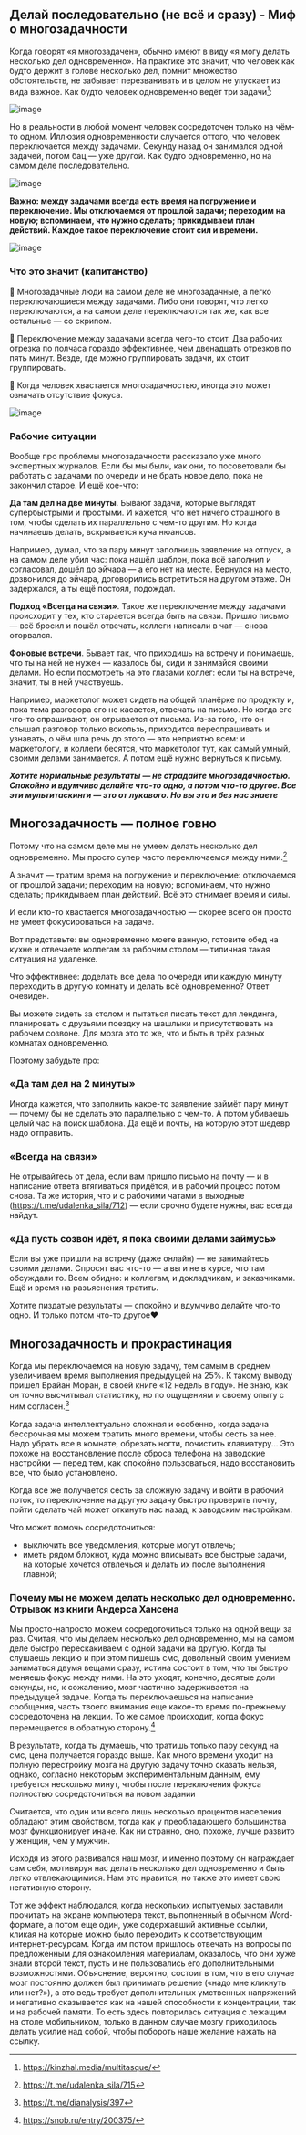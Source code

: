 ## Делай последовательно (не всё и сразу) - Миф о многозадачности
Когда говорят «я многозадачен», обычно имеют в виду «я могу делать несколько дел одновременно». На практике это значит, что человек как будто держит в голове несколько дел, помнит множество обстоятельств, не забывает перезванивать и в целом не упускает из вида важное. Как будто человек одновременно ведёт три задачи[^1]:

![image](https://user-images.githubusercontent.com/87380272/172674114-c215691e-bd80-4c44-a63f-58538c0159a5.png)

Но в реальности в любой момент человек сосредоточен только на чём-то одном. Иллюзия одновременности случается оттого, что человек переключается между задачами. Секунду назад он занимался одной задачей, потом бац — уже другой. Как будто одновременно, но на самом деле последовательно.

![image](https://user-images.githubusercontent.com/87380272/172674140-f80c49f2-78a3-47f6-95ce-15d57eabcb62.png)

**Важно: между задачами всегда есть время на погружение и переключение. Мы отключаемся от прошлой задачи; переходим на новую; вспоминаем, что нужно сделать; прикидываем план действий. Каждое такое переключение стоит сил и времени.**

![image](https://user-images.githubusercontent.com/87380272/172674168-447654e0-1ccb-4a18-810d-f9132d0abba6.png)

### Что это значит (капитанство)
🤔 Многозадачные люди на самом деле не многозадачные, а легко переключающиеся между задачами. Либо они говорят, что легко переключаются, а на самом деле переключаются так же, как все остальные — со скрипом.

🤔 Переключение между задачами всегда чего-то стоит. Два рабочих отрезка по полчаса гораздо эффективнее, чем двенадцать отрезков по пять минут. Везде, где можно группировать задачи, их стоит группировать.

🤔 Когда человек хвастается многозадачностью, иногда это может означать отсутствие фокуса.

![image](https://user-images.githubusercontent.com/87380272/172674320-f2419c29-eece-4c71-a9d0-167c18749dce.png)

### Рабочие ситуации
Вообще про проблемы многозадачности рассказало уже много экспертных журналов. Если бы мы были, как они, то посоветовали бы работать с задачами по очереди и не брать новое дело, пока не закончил старое. И ещё кое-что:

**Да там дел на две минуты**. Бывают задачи, которые выглядят супербыстрыми и простыми. И кажется, что нет ничего страшного в том, чтобы сделать их параллельно с чем-то другим. Но когда начинаешь делать, вскрывается куча нюансов.

Например, думал, что за пару минут заполнишь заявление на отпуск, а на самом деле убил час: пока нашёл шаблон, пока всё заполнил и согласовал, дошёл до эйчара — а его нет на месте. Вернулся на место, дозвонился до эйчара, договорились встретиться на другом этаже. Он задержался, а ты ещё постоял, подождал.

**Подход «Всегда на связи»**. Такое же переключение между задачами происходит у тех, кто старается всегда быть на связи. Пришло письмо — всё бросил и пошёл отвечать, коллеги написали в чат — снова оторвался.

**Фоновые встречи**. Бывает так, что приходишь на встречу и понимаешь, что ты на ней не нужен — казалось бы, сиди и занимайся своими делами. Но если посмотреть на это глазами коллег: если ты на встрече, значит, ты в ней участвуешь.

Например, маркетолог может сидеть на общей планёрке по продукту и, пока тема разговора его не касается, отвечать на письмо. Но когда его что-то спрашивают, он отрывается от письма. Из-за того, что он слышал разговор только вскользь, приходится переспрашивать и узнавать, о чём шла речь до этого — это неприятно всем: и маркетологу, и коллеги бесятся, что маркетолог тут, как самый умный, своими делами занимается. А потом ещё нужно вернуться к письму.

***Хотите нормальные результаты — не страдайте многозадачностью. Спокойно и вдумчиво делайте что-то одно, а потом что-то другое. Все эти мультитаскинги — это от лукавого. Но вы это и без нас знаете***

[^1]: https://kinzhal.media/multitasque/

## Многозадачность — полное говно 
Потому что на самом деле мы не умеем делать несколько дел одновременно. Мы просто супер часто переключаемся между ними.[^2]

А значит — тратим время на погружение и переключение: отключаемся от прошлой задачи; переходим на новую; вспоминаем, что нужно сделать; прикидываем план действий. Всё это отнимает время и силы.

И если кто-то хвастается многозадачностью — скорее всего он просто не умеет фокусироваться на задаче.

Вот представьте: вы одновременно моете ванную, готовите обед на кухне и отвечаете коллегам за рабочим столом — типичная такая ситуация на удаленке. 

Что эффективнее: доделать все дела по очереди или каждую минуту переходить в другую комнату и делать всё одновременно? Ответ очевиден.

Вы можете сидеть за столом и пытаться писать текст для лендинга, планировать с друзьями поездку на шашлыки и присутствовать на рабочем созвоне. Для мозга это то же, что и быть в трёх разных комнатах одновременно.

Поэтому забудьте про:

### «Да там дел на 2 минуты»
Иногда кажется, что заполнить какое-то заявление займёт пару минут — почему бы не сделать это параллельно с чем-то. А потом убиваешь целый час на поиск шаблона. Да ещё и почты, на которую этот шедевр надо отправить.

### «Всегда на связи»
Не отрывайтесь от дела, если вам пришло письмо на почту — и в написание ответа втягиваться придётся, и в рабочий процесс потом снова. Та же история, что и с рабочими чатами в выходные (https://t.me/udalenka_sila/712) — если срочно будете нужны, вас всегда найдут.

### «Да пусть созвон идёт, я пока своими делами займусь»
Если вы уже пришли на встречу (даже онлайн) — не занимайтесь своими делами. Спросят вас что-то — а вы и не в курсе, что там обсуждали то. Всем обидно: и коллегам, и докладчикам, и заказчиками. Ещё и время на разъяснения тратить.

Хотите пиздатые результаты — спокойно и вдумчиво делайте что-то одно. И только потом что-то другое❤️

[^2]: https://t.me/udalenka_sila/715

## Многозадачность и прокрастинация
Когда мы переключаемся на новую задачу, тем самым в среднем увеличиваем время выполнения предыдущей на 25%. К такому выводу пришел Брайан Моран, в своей книге «12 недель в году». Не знаю, как он точно высчитывал статистику, но по ощущениям и своему опыту с ним согласен.[^3]

Когда задача интеллектуально сложная и особенно, когда задача бессрочная мы можем тратить много времени, чтобы сесть за нее. Надо убрать все в комнате, обрезать ногти, почистить клавиатуру... Это похоже на восстановление после сброса телефона на заводские настройки — перед тем, как спокойно пользоваться, надо восстановить все, что было установлено. 

Когда все же получается сесть за сложную задачу и войти в рабочий поток, то переключение на другую задачу быстро проверить почту, пойти сделать чай может откинуть нас назад, к заводским настройкам. 

Что может помочь сосредоточиться:
- выключить все уведомления, которые могут отвлечь;
- иметь рядом блокнот, куда можно вписывать все быстрые задачи, на которые хочется отвлечься и делать их после выполнения главной;

[^3]: https://t.me/dianalysis/397

### Почему мы не можем делать несколько дел одновременно. Отрывок из книги Андерса Хансена
Мы просто-напросто можем сосредоточиться только на одной вещи за раз. Считая, что мы делаем несколько дел одновременно, мы на самом деле быстро перескакиваем с одной задачи на другую. Когда ты слушаешь лекцию и при этом пишешь смс, довольный своим умением заниматься двумя вещами сразу, истина состоит в том, что ты быстро меняешь фокус между ними. На это уходят, конечно, десятые доли секунды, но, к сожалению, мозг частично задерживается на предыдущей задаче. Когда ты переключаешься на написание сообщения, часть твоего внимания еще какое-то время по-прежнему сосредоточена на лекции. То же самое происходит, когда фокус перемещается в обратную сторону.[^4]

В результате, когда ты думаешь, что тратишь только пару секунд на смс, цена получается гораздо выше. Как много времени уходит на полную перестройку мозга на другую задачу точно сказать нельзя, однако, согласно некоторым экспериментальным данным, ему требуется несколько минут, чтобы после переключения фокуса полностью сосредоточиться на новом задании

Считается, что один или всего лишь несколько процентов населения обладают этим свойством, тогда как у преобладающего большинства мозг функционирует иначе. Как ни странно, оно, похоже, лучше развито у женщин, чем у мужчин.

Исходя из этого развивался наш мозг, и именно поэтому он награждает сам себя, мотивируя нас делать несколько дел одновременно и быть легко отвлекающимися. Нам это нравится, но также это имеет свою негативную сторону.

Тот же эффект наблюдался, когда нескольких испытуемых заставили прочитать на экране компьютера текст, выполненный в обычном Word-формате, а потом еще один, уже содержавший активные ссылки, кликая на которые можно было переходить к соответствующим интернет-ресурсам. Когда им потом пришлось отвечать на вопросы по предложенным для ознакомления материалам, оказалось, что они хуже знали второй текст, пусть и не пользовались его дополнительными возможностями. Объяснение, вероятно, состоит в том, что в его случае мозг постоянно должен был принимать решение («надо мне кликнуть или нет?»), а это ведь требует дополнительных умственных напряжений и негативно сказывается как на нашей способности к концентрации, так и на рабочей памяти. То есть здесь повторилась ситуация с лежащим на столе мобильником, только в данном случае мозгу приходилось делать усилие над собой, чтобы побороть наше желание нажать на ссылку.
[^4]: https://snob.ru/entry/200375/
